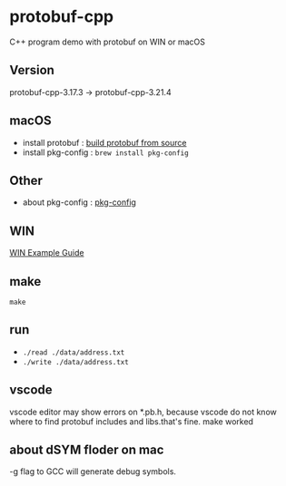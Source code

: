 # protobuf-cpp

C++ program demo with protobuf on WIN or macOS

## Version

protobuf-cpp-3.17.3 -> protobuf-cpp-3.21.4

## macOS

* install protobuf : [build protobuf from source](https://github.com/protocolbuffers/protobuf/blob/main/src/README.md)
* install pkg-config : `brew install pkg-config`


## Other

* about pkg-config : [pkg-config](https://www.freedesktop.org/wiki/Software/pkg-config/)

## WIN

[WIN Example Guide](https://github.com/zhang0xf/protobuf-cpp/blob/main/WIN.md)

## make

`make`

## run 

* `./read ./data/address.txt`
* `./write ./data/address.txt`

## vscode

vscode editor may show errors on *.pb.h, because vscode do not know where to find protobuf includes and libs.that's fine. make worked

## about dSYM floder on mac

-g flag to GCC will generate debug symbols. 

